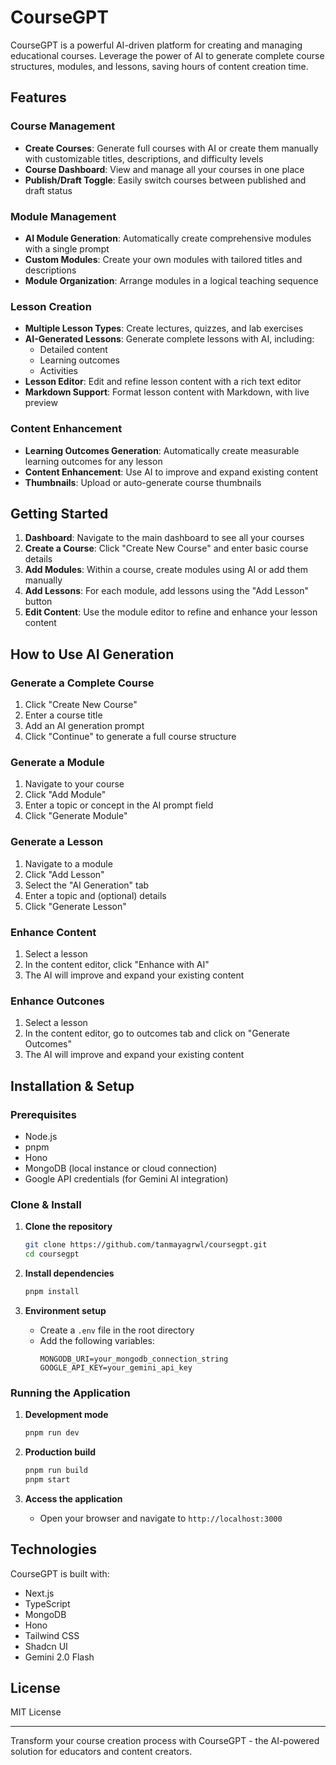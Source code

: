# CourseGPT

CourseGPT is a powerful AI-driven platform for creating and managing educational courses. Leverage the power of AI to generate complete course structures, modules, and lessons, saving hours of content creation time.

## Features

### Course Management
- **Create Courses**: Generate full courses with AI or create them manually with customizable titles, descriptions, and difficulty levels
- **Course Dashboard**: View and manage all your courses in one place
- **Publish/Draft Toggle**: Easily switch courses between published and draft status

### Module Management
- **AI Module Generation**: Automatically create comprehensive modules with a single prompt
- **Custom Modules**: Create your own modules with tailored titles and descriptions
- **Module Organization**: Arrange modules in a logical teaching sequence

### Lesson Creation
- **Multiple Lesson Types**: Create lectures, quizzes, and lab exercises
- **AI-Generated Lessons**: Generate complete lessons with AI, including:
  - Detailed content
  - Learning outcomes
  - Activities
- **Lesson Editor**: Edit and refine lesson content with a rich text editor
- **Markdown Support**: Format lesson content with Markdown, with live preview

### Content Enhancement
- **Learning Outcomes Generation**: Automatically create measurable learning outcomes for any lesson
- **Content Enhancement**: Use AI to improve and expand existing content
- **Thumbnails**: Upload or auto-generate course thumbnails

## Getting Started

1. **Dashboard**: Navigate to the main dashboard to see all your courses
2. **Create a Course**: Click "Create New Course" and enter basic course details
3. **Add Modules**: Within a course, create modules using AI or add them manually
4. **Add Lessons**: For each module, add lessons using the "Add Lesson" button
5. **Edit Content**: Use the module editor to refine and enhance your lesson content

## How to Use AI Generation

### Generate a Complete Course
1. Click "Create New Course"
2. Enter a course title
3. Add an AI generation prompt
4. Click "Continue" to generate a full course structure

### Generate a Module
1. Navigate to your course
2. Click "Add Module"
3. Enter a topic or concept in the AI prompt field
4. Click "Generate Module"

### Generate a Lesson
1. Navigate to a module
2. Click "Add Lesson"
3. Select the "AI Generation" tab
4. Enter a topic and (optional) details
5. Click "Generate Lesson"

### Enhance Content
1. Select a lesson
2. In the content editor, click "Enhance with AI"
3. The AI will improve and expand your existing content

### Enhance Outcones
1. Select a lesson
2. In the content editor, go to outcomes tab and click on "Generate Outcomes"
3. The AI will improve and expand your existing content

## Installation & Setup

### Prerequisites
- Node.js
- pnpm
- Hono
- MongoDB (local instance or cloud connection)
- Google API credentials (for Gemini AI integration)

### Clone & Install
1. **Clone the repository**
    ```bash
    git clone https://github.com/tanmayagrwl/coursegpt.git
    cd coursegpt
    ```

2. **Install dependencies**
    ```bash
    pnpm install
    ```

3. **Environment setup**
    - Create a `.env` file in the root directory
    - Add the following variables:
      ```
      MONGODB_URI=your_mongodb_connection_string
      GOOGLE_API_KEY=your_gemini_api_key
      ```

### Running the Application
1. **Development mode**
    ```bash
    pnpm run dev
    ```

2. **Production build**
    ```bash
    pnpm run build
    pnpm start
    ```

3. **Access the application**
    - Open your browser and navigate to `http://localhost:3000`


## Technologies

CourseGPT is built with:
- Next.js
- TypeScript
- MongoDB
- Hono
- Tailwind CSS
- Shadcn UI
- Gemini 2.0 Flash

## License

MIT License


---

Transform your course creation process with CourseGPT - the AI-powered solution for educators and content creators.